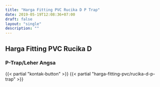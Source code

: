 ```yaml
---
title: "Harga Fitting PVC Rucika D P Trap"
date: 2019-05-19T12:08:36+07:00
draft: false
layout: "single"
description: ""
---
```


## Harga Fitting PVC Rucika D
### P-Trap/Leher Angsa
{{< partial "kontak-button" >}}
{{< partial "harga-fitting-pvc/rucika-d-p-trap" >}}
